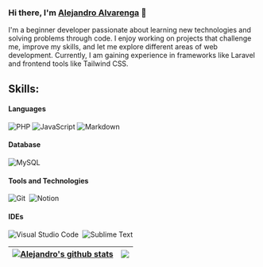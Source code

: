 ### Hi there, I'm [Alejandro Alvarenga](https://github.com/Marvel983) 👋

I'm a beginner developer passionate about learning new technologies and solving problems through code. I enjoy working on projects that challenge me, improve my skills, and let me explore different areas of web development. Currently, I am gaining experience in frameworks like Laravel and frontend tools like Tailwind CSS.

## Skills:

#### Languages

![PHP](https://img.shields.io/badge/PHP-777BB4?style=for-the-badge&logo=php&logoColor=white&labelColor=black)
![JavaScript](https://img.shields.io/badge/JavaScript-F7DF1E?style=for-the-badge&logo=javascript&logoColor=black)
![Markdown](https://img.shields.io/badge/markdown-%23000000.svg?style=for-the-badge&logo=markdown&logoColor=white)

#### Database

![MySQL](https://img.shields.io/badge/MySQL-00000F?style=for-the-badge&logo=mysql&logoColor=white)&nbsp;

#### Tools and Technologies

![Git](https://img.shields.io/badge/GIT-E44C30?style=for-the-badge&logo=git&logoColor=white)&nbsp;
![Notion](https://img.shields.io/badge/Notion-000000?style=for-the-badge&logo=notion&logoColor=white)


#### IDEs

![Visual Studio Code](https://img.shields.io/badge/Visual%20Studio%20Code-0078d7.svg?style=for-the-badge&logo=visual-studio-code&logoColor=white)&nbsp;
![Sublime Text](https://img.shields.io/badge/Sublime_Text-FF9800?style=for-the-badge&logo=sublime-text&logoColor=white&labelColor=black)


| <a href="https://github.com/anuraghazra/github-readme-stats"><img align="center" src="https://github-readme-stats.vercel.app/api?username=Marvel983&show_icons=true&include_all_commits=true&theme=buefy&hide_border=true" alt="Alejandro's github stats" /></a> | <a href="https://github.com/anuraghazra/github-readme-stats"><img align="center" src="https://github-readme-stats.vercel.app/api/top-langs/?username=Marvel983&layout=compact&theme=buefy&hide_border=true" /></a> |
| ---------------------------------------------------------------------------------------------------------------------------------------------------------------------------------------------------------------------------------------------------------------- | ------------------------------------------------------------------------------------------------------------------------------------------------------------------------------------------------------------------ |

